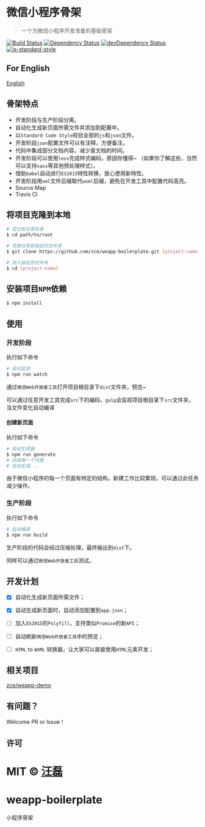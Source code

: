 # 微信小程序骨架

> 一个为微信小程序开发准备的基础骨架

[![Build Status](https://travis-ci.org/zce/weapp-boilerplate.svg?branch=master)](https://travis-ci.org/zce/weapp-boilerplate)
[![Dependency Status](https://david-dm.org/zce/weapp-boilerplate.svg)](https://david-dm.org/zce/weapp-boilerplate)
[![devDependency Status](https://david-dm.org/zce/weapp-boilerplate/dev-status.svg)](https://david-dm.org/zce/weapp-boilerplate#info=devDependencies)
[![js-standard-style](https://img.shields.io/badge/code%20style-standard-brightgreen.svg)](http://standardjs.com/)

## For English

[English](./README.en.md)


## 骨架特点

- 开发阶段与生产阶段分离。
- 自动化生成新页面所需文件并添加到配置中。
- 以`Standard Code Style`校验全部的`js`和`json`文件。
- 开发阶段`json`配置文件可以有注释，方便备注。
- 代码中集成部分文档内容，减少查文档的时间。
- 开发阶段可以使用`less`完成样式编码，原因你懂得~ （如果你了解这些，当然可以支持`sass`等其他预处理样式）。
- 借助`babel`自动进行`ES2015`特性转换，放心使用新特性。
- 开发阶段用`xml`文件后缀取代`wxml`后缀，避免在开发工具中配置代码高亮。
- Source Map
- Travis CI


## 将项目克隆到本地

```bash
# 定位到任意目录
$ cd path/to/root

# 克隆仓库到指定的文件夹
$ git clone https://github.com/zce/weapp-boilerplate.git [project-name] --depth 1

# 进入指定的文件夹
$ cd [project-name]
```


## 安装项目`NPM`依赖

```bash
$ npm install
```


## 使用

### 开发阶段

执行如下命令

```bash
# 启动监视
$ npm run watch
```

通过`微信Web开放者工具`打开项目根目录下`dist`文件夹，预览~

可以通过任意开发工具完成`src`下的编码，`gulp`会监视项目根目录下`src`文件夹，当文件变化自动编译

#### 创建新页面

执行如下命令

```bash
# 启动生成器
$ npm run generate
# 完成每一个问题
# 自动生成...
```

由于微信小程序的每一个页面有特定的结构，新建工作比较繁琐。可以通过此任务减少操作。


### 生产阶段

执行如下命令

```bash
# 启动编译
$ npm run build
```

生产阶段的代码会经过压缩处理，最终输出到`dist`下。

同样可以通过`微信Web开放者工具`测试。


## 开发计划

- [x] 自动化生成新页面所需文件；
- [x] 自动生成新页面时，自动添加配置到`app.json`；
- [ ] 加入`ES2015`的`Polyfill`，支持类似`Promise`的新`API`；
- [ ] 自动刷新`微信Web开放者工具`中的预览；
- [ ] `HTML` to `WXML` 转换器，让大家可以直接使用`HTML`元素开发；


## 相关项目

[zce/weapp-demo](https://github.com/zce/weapp-demo)


## 有问题？

Welcome PR or Issue！


## 许可

MIT &copy; [汪磊](http://github.com/zce)
=======
# weapp-boilerplate
小程序骨架
